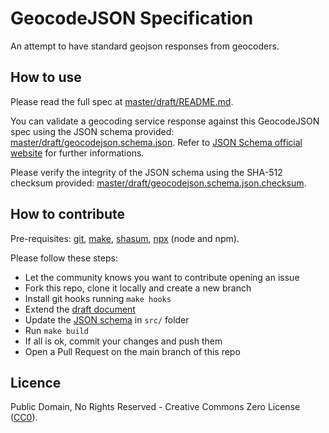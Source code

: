 # GeocodeJSON Specification

An attempt to have standard geojson responses from geocoders.

## How to use

Please read the full spec at [master/draft/README.md](https://github.com/geocoders/geocodejson-spec/blob/master/draft/README.md).

You can validate a geocoding service response against this GeocodeJSON spec using the JSON schema provided: [master/draft/geocodejson.schema.json](https://github.com/geocoders/geocodejson-spec/blob/master/draft/geocodejson.schema.json). Refer to [JSON Schema official website](https://json-schema.org/) for further informations.

Please verify the integrity of the JSON schema using the SHA-512 checksum provided: [master/draft/geocodejson.schema.json.checksum](https://github.com/geocoders/geocodejson-spec/blob/master/draft/geocodejson.schema.json.checksum).

## How to contribute

Pre-requisites: [git](https://git-scm.com/), [make](https://www.gnu.org/software/make/), [shasum](https://www.commandlinux.com/man-page/man1/shasum.1.html), [npx](https://www.npmjs.com/package/npx) (node and npm).

Please follow these steps:

- Let the community knows you want to contribute opening an issue
- Fork this repo, clone it locally and create a new branch
- Install git hooks running `make hooks`
- Extend the [draft document]((https://github.com/geocoders/geocodejson-spec/blob/master/draft/README.md))
- Update the [JSON schema](https://github.com/geocoders/geocodejson-spec/blob/master/draft/geocodejson.schema.json) in `src/` folder
- Run `make build`
- If all is ok, commit your changes and push them
- Open a Pull Request on the main branch of this repo

## Licence

Public Domain, No Rights Reserved - Creative Commons Zero License ([CC0](https://creativecommons.org/public-domain/cc0/)).
